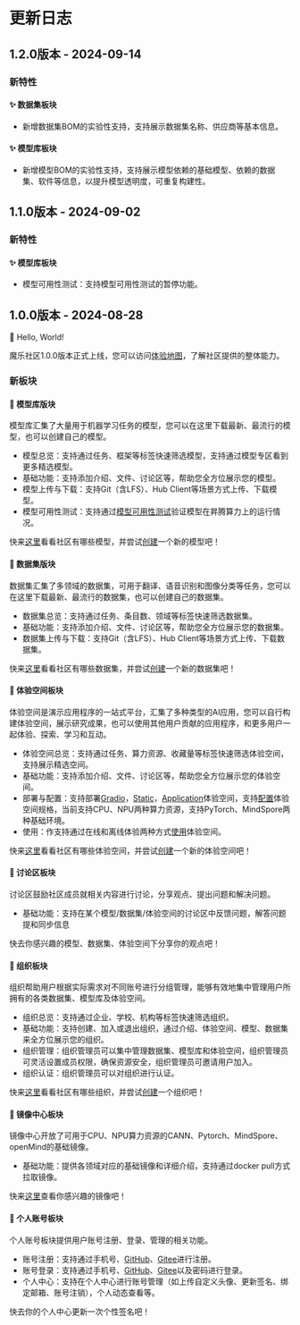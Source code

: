 # 更新日志



## 1.2.0版本 - 2024-09-14
### 新特性
#### ✨ 数据集板块
- 新增数据集BOM的实验性支持，支持展示数据集名称、供应商等基本信息。
#### ✨ 模型库板块
- 新增模型BOM的实验性支持，支持展示模型依赖的基础模型、依赖的数据集、软件等信息，以提升模型透明度，可重复构建性。

## 1.1.0版本 - 2024-09-02
### 新特性
#### ✨ 模型库板块
- 模型可用性测试：支持模型可用性测试的暂停功能。

## 1.0.0版本 - 2024-08-28
🎉 Hello, World! 

魔乐社区1.0.0版本正式上线，您可以访问[体验地图](https://modelers.cn/roadmaps)，了解社区提供的整体能力。
### 新板块
#### 🌟 模型库版块
模型库汇集了大量用于机器学习任务的模型，您可以在这里下载最新、最流行的模型，也可以创建自己的模型。
- 模型总览：支持通过任务、框架等标签快速筛选模型，支持通过模型专区看到更多精选模型。
- 基础功能：支持添加介绍、文件、讨论区等，帮助您全方位展示您的模型。
- 模型上传与下载：支持Git（含LFS）、Hub Client等场景方式上传、下载模型。
- 模型可用性测试：支持通过[模型可用性测试](https://modelers.cn/docs/zh/community/models/verifying_models.html)验证模型在昇腾算力上的运行情况。

快来[这里](https://modelers.cn/models)看看社区有哪些模型，并尝试[创建](https://modelers.cn/models/new)一个新的模型吧！

#### 🌟 数据集版块
数据集汇集了多领域的数据集，可用于翻译、语音识别和图像分类等任务，您可以在这里下载最新、最流行的数据集，也可以创建自己的数据集。
- 数据集总览：支持通过任务、条目数、领域等标签快速筛选数据集。
- 基础功能：支持添加介绍、文件、讨论区等，帮助您全方位展示您的数据集。
- 数据集上传与下载：支持Git（含LFS）、Hub Client等场景方式上传、下载数据集。

快来[这里](https://modelers.cn/datasets)看看社区有哪些数据集，并尝试[创建](https://modelers.cn/datasets/new)一个新的数据集吧！

#### 🌟 体验空间板块
体验空间是演示应用程序的一站式平台，汇集了多种类型的AI应用，您可以自行构建体验空间，展示研究成果，也可以使用其他用户贡献的应用程序，和更多用户一起体验、探索、学习和互动。
- 体验空间总览：支持通过任务、算力资源、收藏量等标签快速筛选体验空间，支持展示精选空间。
- 基础功能：支持添加介绍、文件、讨论区等，帮助您全方位展示您的体验空间。
- 部署与配置：支持部署[Gradio](https://modelers.cn/docs/zh/community/spaces/deploying_spaces/deploying_a_gradio_space.html)，[Static](https://modelers.cn/docs/zh/community/spaces/deploying_spaces/deploying_a_static_space.html)，[Application](https://modelers.cn/docs/zh/community/spaces/deploying_spaces/deploying_a_application_space.html)体验空间，支持[配置](https://modelers.cn/docs/zh/community/spaces/advanced_functions/dependencies_applicable_to_spaces.html)体验空间规格，当前支持CPU、NPU两种算力资源，支持PyTorch、MindSpore两种基础环境。
- 使用：作支持通过在线和离线体验两种方式[使用](https://modelers.cn/docs/zh/community/spaces/using_spaces.html)体验空间。

快来[这里](https://modelers.cn/spaces)看看社区有哪些体验空间，并尝试[创建](https://modelers.cn/spaces/new)一个新的体验空间吧！
#### 🌟 讨论区板块
讨论区鼓励社区成员就相关内容进行讨论，分享观点、提出问题和解决问题。
- 基础功能：支持在某个模型/数据集/体验空间的讨论区中反馈问题，解答问题提和同步信息

快去你感兴趣的模型、数据集、体验空间下分享你的观点吧！

#### 🌟 组织板块
组织帮助用户根据实际需求对不同账号进行分组管理，能够有效地集中管理用户所拥有的各类数据集、模型库及体验空间。
- 组织总览：支持通过企业、学校、机构等标签快速筛选组织。
- 基础功能：支持创建、加入或退出组织，通过介绍、体验空间、模型、数据集来全方位展示您的组织。
- 组织管理：组织管理员可以集中管理数据集、模型库和体验空间，组织管理员可灵活设置成员权限，确保资源安全，组织管理员可邀请用户加入。
- 组织认证：组织管理员可以对组织进行认证。

快来[这里](https://modelers.cn/organizations)看看社区有哪些组织，并尝试[创建](https://modelers.cn/organizations/new)一个组织吧！


#### 🌟 镜像中心板块

镜像中心开放了可用于CPU、NPU算力资源的CANN、Pytorch、MindSpore、openMind的基础镜像。
- 基础功能：提供各领域对应的基础镜像和详细介绍，支持通过docker pull方式拉取镜像。

快来[这里](https://modelers.cn/images)查看你感兴趣的镜像吧！

#### 🌟 个人账号板块
个人账号板块提供用户账号注册、登录、管理的相关功能。
- 账号注册：支持通过手机号、[GitHub](https://github.com/)、[Gitee](https://gitee.com/)进行注册。
- 账号登录：支持通过手机号、[GitHub](https://github.com/)、[Gitee](https://gitee.com/)以及密码进行登录。
- 个人中心：支持在个人中心进行账号管理（如上传自定义头像、更新签名、绑定邮箱、账号注销），个人动态查看等。

快去你的个人中心更新一次个性签名吧！